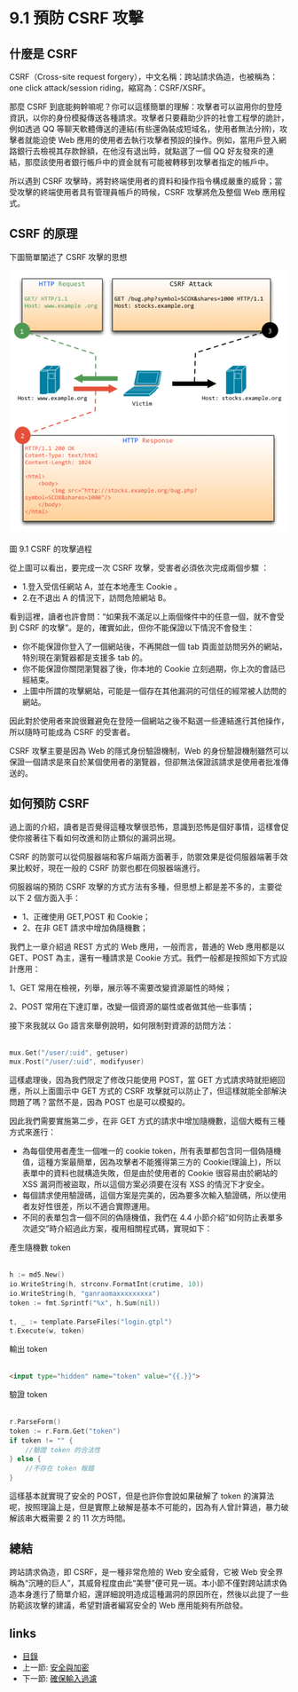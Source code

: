 # 9.1 預防 CSRF 攻擊

## 什麼是 CSRF

CSRF（Cross-site request forgery），中文名稱：跨站請求偽造，也被稱為：one click attack/session riding，縮寫為：CSRF/XSRF。

那麼 CSRF 到底能夠幹嘛呢？你可以這樣簡單的理解：攻擊者可以盜用你的登陸資訊，以你的身份模擬傳送各種請求。攻擊者只要藉助少許的社會工程學的詭計，例如透過 QQ 等聊天軟體傳送的連結(有些還偽裝成短域名，使用者無法分辨)，攻擊者就能迫使 Web 應用的使用者去執行攻擊者預設的操作。例如，當用戶登入網路銀行去檢視其存款餘額，在他沒有退出時，就點選了一個 QQ 好友發來的連結，那麼該使用者銀行帳戶中的資金就有可能被轉移到攻擊者指定的帳戶中。

所以遇到 CSRF 攻擊時，將對終端使用者的資料和操作指令構成嚴重的威脅；當受攻擊的終端使用者具有管理員帳戶的時候，CSRF 攻擊將危及整個 Web 應用程式。

## CSRF 的原理

下圖簡單闡述了 CSRF 攻擊的思想

![](images/9.1.csrf.png)

圖 9.1 CSRF 的攻擊過程

從上圖可以看出，要完成一次 CSRF 攻擊，受害者必須依次完成兩個步驟 ：

- 1.登入受信任網站 A，並在本地產生 Cookie 。
- 2.在不退出 A 的情況下，訪問危險網站 B。

看到這裡，讀者也許會問：“如果我不滿足以上兩個條件中的任意一個，就不會受到 CSRF 的攻擊”。是的，確實如此，但你不能保證以下情況不會發生：

- 你不能保證你登入了一個網站後，不再開啟一個 tab 頁面並訪問另外的網站，特別現在瀏覽器都是支援多 tab 的。
- 你不能保證你關閉瀏覽器了後，你本地的 Cookie 立刻過期，你上次的會話已經結束。
- 上圖中所謂的攻擊網站，可能是一個存在其他漏洞的可信任的經常被人訪問的網站。

因此對於使用者來說很難避免在登陸一個網站之後不點選一些連結進行其他操作，所以隨時可能成為 CSRF 的受害者。

CSRF 攻擊主要是因為 Web 的隱式身份驗證機制，Web 的身份驗證機制雖然可以保證一個請求是來自於某個使用者的瀏覽器，但卻無法保證該請求是使用者批准傳送的。

## 如何預防 CSRF
過上面的介紹，讀者是否覺得這種攻擊很恐怖，意識到恐怖是個好事情，這樣會促使你接著往下看如何改進和防止類似的漏洞出現。

CSRF 的防禦可以從伺服器端和客戶端兩方面著手，防禦效果是從伺服器端著手效果比較好，現在一般的 CSRF 防禦也都在伺服器端進行。

伺服器端的預防 CSRF 攻擊的方式方法有多種，但思想上都是差不多的，主要從以下 2 個方面入手：

- 1、正確使用 GET,POST 和 Cookie；
- 2、在非 GET 請求中增加偽隨機數；

我們上一章介紹過 REST 方式的 Web 應用，一般而言，普通的 Web 應用都是以 GET、POST 為主，還有一種請求是 Cookie 方式。我們一般都是按照如下方式設計應用：

1、GET 常用在檢視，列舉，展示等不需要改變資源屬性的時候；

2、POST 常用在下達訂單，改變一個資源的屬性或者做其他一些事情；

接下來我就以 Go 語言來舉例說明，如何限制對資源的訪問方法：

```Go

mux.Get("/user/:uid", getuser)
mux.Post("/user/:uid", modifyuser)

```
這樣處理後，因為我們限定了修改只能使用 POST，當 GET 方式請求時就拒絕回應，所以上面圖示中 GET 方式的 CSRF 攻擊就可以防止了，但這樣就能全部解決問題了嗎？當然不是，因為 POST 也是可以模擬的。

因此我們需要實施第二步，在非 GET 方式的請求中增加隨機數，這個大概有三種方式來進行：

- 為每個使用者產生一個唯一的 cookie token，所有表單都包含同一個偽隨機值，這種方案最簡單，因為攻擊者不能獲得第三方的 Cookie(理論上)，所以表單中的資料也就構造失敗，但是由於使用者的 Cookie 很容易由於網站的 XSS 漏洞而被盜取，所以這個方案必須要在沒有 XSS 的情況下才安全。
- 每個請求使用驗證碼，這個方案是完美的，因為要多次輸入驗證碼，所以使用者友好性很差，所以不適合實際運用。
- 不同的表單包含一個不同的偽隨機值，我們在 4.4 小節介紹“如何防止表單多次遞交”時介紹過此方案，複用相關程式碼，實現如下：

產生隨機數 token

```Go

h := md5.New()
io.WriteString(h, strconv.FormatInt(crutime, 10))
io.WriteString(h, "ganraomaxxxxxxxxx")
token := fmt.Sprintf("%x", h.Sum(nil))

t, _ := template.ParseFiles("login.gtpl")
t.Execute(w, token)

```
輸出 token
```html

<input type="hidden" name="token" value="{{.}}">

```
驗證 token

```Go

r.ParseForm()
token := r.Form.Get("token")
if token != "" {
	//驗證 token 的合法性
} else {
	//不存在 token 報錯
}

```
這樣基本就實現了安全的 POST，但是也許你會說如果破解了 token 的演算法呢，按照理論上是，但是實際上破解是基本不可能的，因為有人曾計算過，暴力破解該串大概需要 2 的 11 次方時間。

## 總結
跨站請求偽造，即 CSRF，是一種非常危險的 Web 安全威脅，它被 Web 安全界稱為“沉睡的巨人”，其威脅程度由此“美譽”便可見一斑。本小節不僅對跨站請求偽造本身進行了簡單介紹，還詳細說明造成這種漏洞的原因所在，然後以此提了一些防範該攻擊的建議，希望對讀者編寫安全的 Web 應用能夠有所啟發。

## links
   * [目錄](<preface.md>)
   * 上一節: [安全與加密](<09.0.md>)
   * 下一節: [確保輸入過濾](<09.2.md>)
